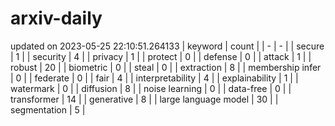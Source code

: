 # arxiv-daily
updated on 2023-05-25 22:10:51.264133
| keyword | count |
| - | - |
| secure | 1 |
| security | 4 |
| privacy | 1 |
| protect | 0 |
| defense | 0 |
| attack | 1 |
| robust | 20 |
| biometric | 0 |
| steal | 0 |
| extraction | 8 |
| membership infer | 0 |
| federate | 0 |
| fair | 4 |
| interpretability | 4 |
| explainability | 1 |
| watermark | 0 |
| diffusion | 8 |
| noise learning | 0 |
| data-free | 0 |
| transformer | 14 |
| generative | 8 |
| large language model | 30 |
| segmentation | 5 |
